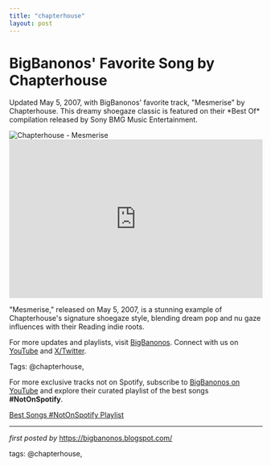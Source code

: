 ```yaml
---
title: "chapterhouse"
layout: post
---
```

<!-- Post Title -->
<h1 >BigBanonos' Favorite Song by Chapterhouse</h1> <!-- Introductory Text -->
<p >Updated May 5, 2007, with BigBanonos' favorite track, "Mesmerise" by Chapterhouse. This dreamy shoegaze classic is featured on their *Best Of* compilation released by Sony BMG Music Entertainment.</p> <!-- Featured Image -->
<div > <img src="https://fastly-s3.allmusic.com/artist/mn0000165294/400/X-TI6NUuxUV1EMVCGOVhVgSijaXJlYnq0St31qpAJWo=.jpg" alt="Chapterhouse - Mesmerise" />
</div> <!-- YouTube Video Embed -->
<div > <iframe width="100%" height="315" src="https://www.youtube.com/embed/Ecm0BVOt62A" title="Chapterhouse - Mesmerise (Video)" frameborder="0" allow="accelerometer; autoplay; clipboard-write; encrypted-media; gyroscope; picture-in-picture; web-share" referrerpolicy="strict-origin-when-cross-origin" allowfullscreen></iframe>
</div> <!-- Song Information -->
<div > <p>"Mesmerise," released on May 5, 2007, is a stunning example of Chapterhouse's signature shoegaze style, blending dream pop and nu gaze influences with their Reading indie roots.</p>
</div> <!-- Footer Links -->
<div > <p>For more updates and playlists, visit <a href="https://bigbanonos.blogspot.com/" target="_blank">BigBanonos</a>. Connect with us on <a href="https://www.youtube.com/@BigBanonos" target="_blank">YouTube</a> and <a href="https://x.com/bigbanonos" target="_blank">X/Twitter</a>.</p>
</div> <!-- Tags -->
<p >Tags: @chapterhouse,</p>


<!--Subscribe and Playlist Links-->
<div>
    <p>For more exclusive tracks not on Spotify, subscribe to <a href="https://www.youtube.com/@BigBanonos" target="_blank">BigBanonos on YouTube</a> and explore their curated playlist of the best songs <strong>#NotOnSpotify</strong>.</p>
    <p><a href="https://www.youtube.com/playlist?list=PLtuNtuTatqI0kFahUCbtbfenC_ET5O_tr" target="_blank">Best Songs #NotOnSpotify Playlist<br /></a></p></div>

<hr />

<p><em>first posted by</em> <a href="https://bigbanonos.blogspot.com/" rel="noopener" target="_new">https://bigbanonos.blogspot.com/</a></p>

<p>tags: @chapterhouse,</p>
